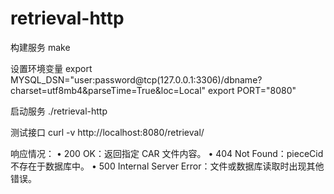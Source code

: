 # retrieval-http
构建服务
make

设置环境变量
export MYSQL_DSN="user:password@tcp(127.0.0.1:3306)/dbname?charset=utf8mb4&parseTime=True&loc=Local"
export PORT="8080"

启动服务
./retrieval-http

测试接口
curl -v http://localhost:8080/retrieval/<pieceCid>

响应情况：
•	200 OK：返回指定 CAR 文件内容。
•	404 Not Found：pieceCid 不存在于数据库中。
•	500 Internal Server Error：文件或数据库读取时出现其他错误。
